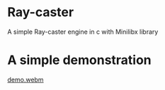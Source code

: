 # Ray-caster
A simple Ray-caster engine in c with Minilibx library

# A simple demonstration 

[demo.webm](https://github.com/user-attachments/assets/0260c046-1506-4318-9aec-caea5f261110)
